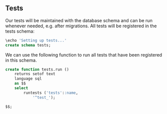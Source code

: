 ## Tests

Our tests will be maintained with the database schema and can be run whenever
needed, e.g. after migrations. All tests will be registered in the tests schema:

```sql
\echo 'Setting up tests...'
create schema tests;

```

We can use the following function to run all tests that have been registered in
this schema.

```sql
create function tests.run ()
    returns setof text
    language sql
    as $$
    select
        runtests ('tests'::name,
            '^test_');

$$;

```

